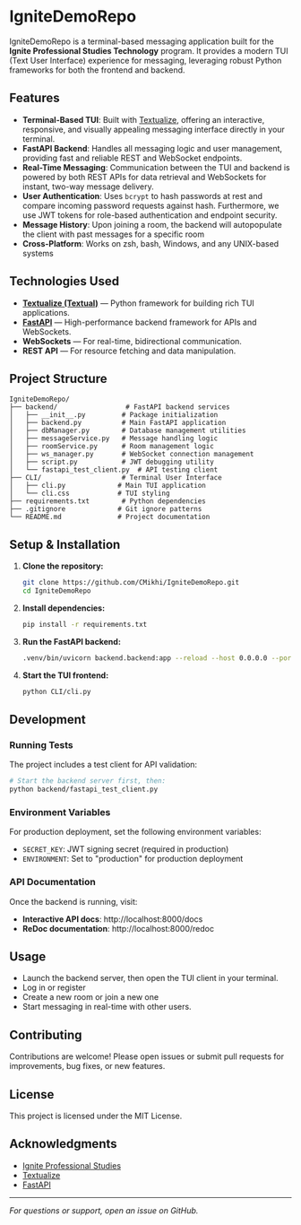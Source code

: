 # IgniteDemoRepo

IgniteDemoRepo is a terminal-based messaging application built for the **Ignite Professional Studies Technology** program. It provides a modern TUI (Text User Interface) experience for messaging, leveraging robust Python frameworks for both the frontend and backend.

## Features

- **Terminal-Based TUI**: Built with [Textualize](https://github.com/Textualize/textual), offering an interactive, responsive, and visually appealing messaging interface directly in your terminal.
- **FastAPI Backend**: Handles all messaging logic and user management, providing fast and reliable REST and WebSocket endpoints.
- **Real-Time Messaging**: Communication between the TUI and backend is powered by both REST APIs for data retrieval and WebSockets for instant, two-way message delivery.
- **User Authentication**: Uses `bcrypt` to hash passwords at rest and compare incoming password requests against hash. Furthermore, we use JWT tokens for role-based authentication and endpoint security. 
- **Message History**: Upon joining a room, the backend will autopopulate the client with past messages for a specific room
- **Cross-Platform**: Works on zsh, bash, Windows, and any UNIX-based systems

## Technologies Used

- **[Textualize (Textual)](https://github.com/Textualize/textual)** — Python framework for building rich TUI applications.
- **[FastAPI](https://fastapi.tiangolo.com/)** — High-performance backend framework for APIs and WebSockets.
- **WebSockets** — For real-time, bidirectional communication.
- **REST API** — For resource fetching and data manipulation.

## Project Structure

```
IgniteDemoRepo/
├── backend/                 # FastAPI backend services
│   ├── __init__.py         # Package initialization
│   ├── backend.py          # Main FastAPI application
│   ├── dbManager.py        # Database management utilities
│   ├── messageService.py   # Message handling logic
│   ├── roomService.py      # Room management logic
│   ├── ws_manager.py       # WebSocket connection management
│   ├── script.py           # JWT debugging utility
│   └── fastapi_test_client.py  # API testing client
├── CLI/                    # Terminal User Interface
│   ├── cli.py             # Main TUI application
│   └── cli.css            # TUI styling
├── requirements.txt        # Python dependencies
├── .gitignore             # Git ignore patterns
└── README.md              # Project documentation
```

## Setup & Installation

1. **Clone the repository:**
   ```bash
   git clone https://github.com/CMikhi/IgniteDemoRepo.git
   cd IgniteDemoRepo
   ```

2. **Install dependencies:**
   ```bash
   pip install -r requirements.txt
   ```

3. **Run the FastAPI backend:**
   ```bash
   .venv/bin/uvicorn backend.backend:app --reload --host 0.0.0.0 --port 8000
   ```

4. **Start the TUI frontend:**
   ```bash
   python CLI/cli.py
   ```

## Development

### Running Tests

The project includes a test client for API validation:

```bash
# Start the backend server first, then:
python backend/fastapi_test_client.py
```

### Environment Variables

For production deployment, set the following environment variables:

- `SECRET_KEY`: JWT signing secret (required in production)
- `ENVIRONMENT`: Set to "production" for production deployment

### API Documentation

Once the backend is running, visit:
- **Interactive API docs**: http://localhost:8000/docs
- **ReDoc documentation**: http://localhost:8000/redoc

## Usage

- Launch the backend server, then open the TUI client in your terminal.
- Log in or register
- Create a new room or join a new one
- Start messaging in real-time with other users.

## Contributing

Contributions are welcome! Please open issues or submit pull requests for improvements, bug fixes, or new features.

## License

This project is licensed under the MIT License.

## Acknowledgments

- [Ignite Professional Studies](https://www.bentonvillek12.org/o/ignite)
- [Textualize](https://github.com/Textualize/textual)
- [FastAPI](https://fastapi.tiangolo.com/)

---

_For questions or support, open an issue on GitHub._